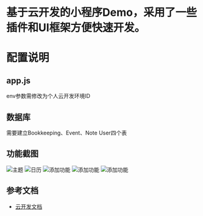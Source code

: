 # 基于云开发的小程序Demo，采用了一些插件和UI框架方便快速开发。

# 配置说明
## app.js
env参数需修改为个人云开发环境ID

## 数据库
 需要建立Bookkeeping、Event、Note User四个表

## 功能截图
![主题](https://github.com/LHpen/wxapp-calendar/blob/master/yemian1.jpg)
![日历](https://github.com/LHpen/wxapp-calendar/blob/master/rili.jpg)
![添加功能](https://github.com/LHpen/wxapp-calendar/blob/master/note1.jpg)
![添加功能](https://github.com/LHpen/wxapp-calendar/blob/master/note2.jpg)
![添加功能](https://github.com/LHpen/wxapp-calendar/blob/master/note3.jpg)

## 参考文档

- [云开发文档](https://developers.weixin.qq.com/miniprogram/dev/wxcloud/basis/getting-started.html)


